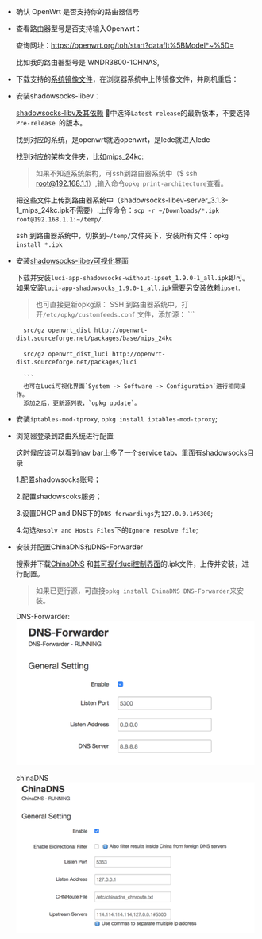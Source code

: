 
- 确认 OpenWrt 是否支持你的路由器信号

- 查看路由器型号是否支持输入Openwrt：

    查询网址：https://openwrt.org/toh/start?dataflt%5BModel*~%5D= 

    比如我的路由器型号是 WNDR3800-1CHNAS,

- 下载支持的[系统镜像文件](https://openwrt.org/toh/hwdata/netgear/netgear_wndr3800_ch)，在浏览器系统中上传镜像文件，并刷机重启：


- 安装shadowsocks-libev：


    [shadowsocks-libv及其依赖](https://github.com/shadowsocks/openwrt-shadowsocks/releases) 中选择`Latest release`的最新版本，不要选择`Pre-release
`的版本。


    找到对应的系统，是openwrt就选openwrt，是lede就进入lede

    找到对应的架构文件夹，比如[mips_24kc](https://dl.bintray.com/aa65535/opkg/shadowsocks-libev/3.1.3/LEDE/mips_24kc/): 

    > 如果不知道系统架构，可ssh到路由器系统中（$ ssh root@192.168.1.1）,输入命令`opkg print-architecture`查看。

    把这些文件上传到路由器系统中（shadowsocks-libev-server_3.1.3-1_mips_24kc.ipk不需要）.上传命令：`scp -r ~/Downloads/*.ipk root@192.168.1.1:~/temp/`.

    ssh 到路由器系统中，切换到`~/temp/`文件夹下，安装所有文件：`opkg install *.ipk`


- 安装[shadowsocks-libev可视化界面](https://github.com/shadowsocks/luci-app-shadowsocks/releases)

    下载并安装`luci-app-shadowsocks-without-ipset_1.9.0-1_all.ipk`即可。
    如果安装`luci-app-shadowsocks_1.9.0-1_all.ipk`需要另安装依赖`ipset`.
    
    > 也可直接更新opkg源：
        SSH 到路由器系统中，打开`/etc/opkg/customfeeds.conf` 文件，添加源：
        ```
        
        src/gz openwrt_dist http://openwrt-dist.sourceforge.net/packages/base/mips_24kc
        
        src/gz openwrt_dist_luci http://openwrt-dist.sourceforge.net/packages/luci
        
        ```
        也可在Luci可视化界面`System -> Software -> Configuration`进行相同操作。
        添加之后，更新源列表，`opkg update`。
    
- 安装`iptables-mod-tproxy`, `opkg install iptables-mod-tproxy`;

- 浏览器登录到路由系统进行配置

    这时候应该可以看到nav bar上多了一个service tab，里面有shadowsocks目录

    1.配置shadowsocks账号；

    2.配置shadowscoks服务；

    3.设置DHCP and DNS下的`DNS forwardings`为`127.0.0.1#5300`;

    4.勾选`Resolv and Hosts Files`下的`Ignore resolve file`;

 - 安装并配置ChinaDNS和DNS-Forwarder


    搜索并下载[ChinaDNS](http://openwrt-dist.sourceforge.net/archives/ChinaDNS/1.3.2-6/LEDE/mips_24kc/) 和[其可视化luci控制界面](http://openwrt-dist.sourceforge.net/packages/luci)的.ipk文件，上传并安装，进行配置。
    > 如果已更行源，可直接`opkg install ChinaDNS DNS-Forwarder`来安装。

    DNS-Forwarder:
    ![](../img/DNSForwarder.png)

    chinaDNS
    ![](../img/chinaDNS.png)

    
